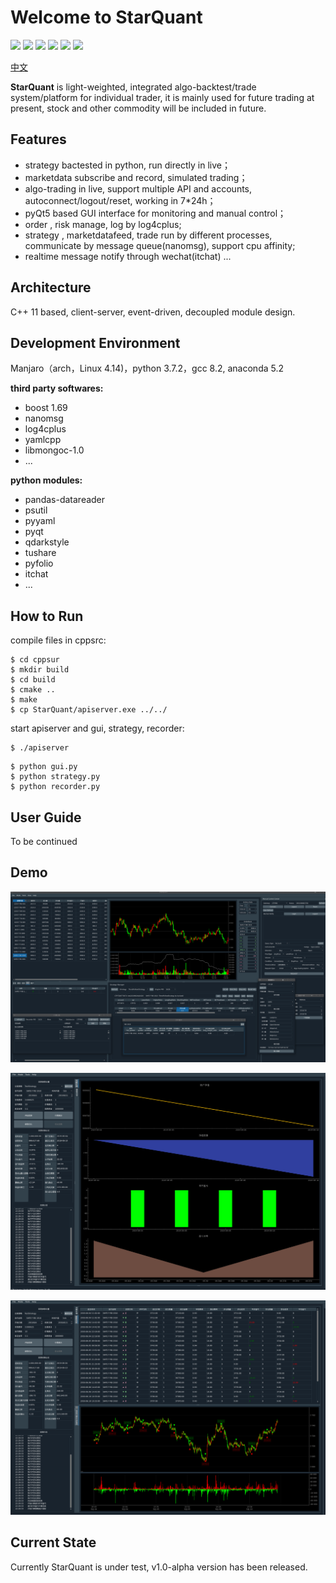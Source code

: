 Welcome to StarQuant
==================

<p align="left">
   <img src ="https://img.shields.io/badge/language-c%2B%2B%7Cpython-orange.svg"/>
   <img src ="https://img.shields.io/badge/c%2B%2B-%3E11-blue.svg"/>
    <img src ="https://img.shields.io/badge/python-3.7-blue.svg" />
    <img src ="https://img.shields.io/badge/platform-linux%7Cwindows-brightgreen.svg"/>
    <img src ="https://img.shields.io/badge/build-passing-green.svg" />
    <img src ="https://img.shields.io/badge/license-MIT-blue.svg"/>
</p>

[中文](README.md) 

**StarQuant** is light-weighted, integrated algo-backtest/trade system/platform for individual trader, it is mainly used for future trading at present, stock and other commodity will be included in future.

## Features
* strategy bactested in python, run directly in live；
* marketdata subscribe and record, simulated trading；
* algo-trading in live, support multiple API and accounts, autoconnect/logout/reset, working in 7*24h；
* pyQt5 based GUI interface for monitoring and manual control；
* order , risk manage, log by log4cplus;
* strategy , marketdatafeed, trade run by different processes, communicate by message queue(nanomsg), support cpu affinity;
* realtime message notify through wechat(itchat) ...

## Architecture

C++ 11 based, client-server, event-driven, decoupled module design.




## Development Environment

Manjaro（arch，Linux 4.14)，python 3.7.2，gcc 8.2, anaconda 5.2

**third party softwares:**

* boost 1.69
* nanomsg
* log4cplus
* yamlcpp
* libmongoc-1.0
* ...

**python modules:**

* pandas-datareader
* psutil
* pyyaml
* pyqt
* qdarkstyle
* tushare
* pyfolio
* itchat
* ...


## How to Run


compile files in cppsrc:

```
$ cd cppsur
$ mkdir build
$ cd build
$ cmake ..
$ make
$ cp StarQuant/apiserver.exe ../../
```
start apiserver and gui, strategy, recorder:
```
$ ./apiserver
```
```
$ python gui.py
$ python strategy.py
$ python recorder.py
```


## User Guide

To be continued


## Demo

![ ](demos/live3.png  "trade mode")

![](demos/bt3.png  "backtest mode")

![ ](demos/bt4.png  "backtest results ")


## Current State

Currently StarQuant is under test, v1.0-alpha version has been released.




